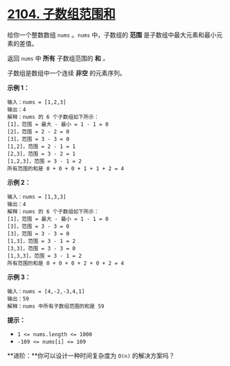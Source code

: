 # [2104. 子数组范围和](https://leetcode-cn.com/problems/sum-of-subarray-ranges/)

给你一个整数数组 `nums` 。`nums` 中，子数组的 **范围** 是子数组中最大元素和最小元素的差值。

返回 `nums` 中 **所有** 子数组范围的 **和** *。*

子数组是数组中一个连续 **非空** 的元素序列。

 

**示例 1：**

```
输入：nums = [1,2,3]
输出：4
解释：nums 的 6 个子数组如下所示：
[1]，范围 = 最大 - 最小 = 1 - 1 = 0 
[2]，范围 = 2 - 2 = 0
[3]，范围 = 3 - 3 = 0
[1,2]，范围 = 2 - 1 = 1
[2,3]，范围 = 3 - 2 = 1
[1,2,3]，范围 = 3 - 1 = 2
所有范围的和是 0 + 0 + 0 + 1 + 1 + 2 = 4
```

**示例 2：**

```
输入：nums = [1,3,3]
输出：4
解释：nums 的 6 个子数组如下所示：
[1]，范围 = 最大 - 最小 = 1 - 1 = 0
[3]，范围 = 3 - 3 = 0
[3]，范围 = 3 - 3 = 0
[1,3]，范围 = 3 - 1 = 2
[3,3]，范围 = 3 - 3 = 0
[1,3,3]，范围 = 3 - 1 = 2
所有范围的和是 0 + 0 + 0 + 2 + 0 + 2 = 4
```

**示例 3：**

```
输入：nums = [4,-2,-3,4,1]
输出：59
解释：nums 中所有子数组范围的和是 59
```

 

**提示：**

- `1 <= nums.length <= 1000`
- `-109 <= nums[i] <= 109`

 

**进阶：**你可以设计一种时间复杂度为 `O(n)` 的解决方案吗？